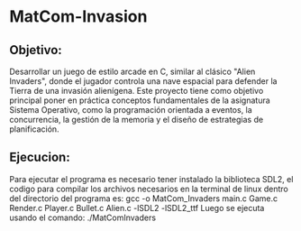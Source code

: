 # MatCom-Invasion
## Objetivo:
Desarrollar un juego de estilo arcade en C, similar al clásico "Alien Invaders", donde el jugador
controla una nave espacial para defender la Tierra de una invasión alienígena. Este proyecto tiene
como objetivo principal poner en práctica conceptos fundamentales de la asignatura Sistema
Operativo, como la programación orientada a eventos, la concurrencia, la gestión de la memoria y
el diseño de estrategias de planificación.
## Ejecucion:
Para ejecutar el programa es necesario tener instalado la biblioteca SDL2, el codigo para compilar los archivos necesarios en la terminal de linux dentro del directorio del programa es: gcc -o MatCom_Invaders main.c Game.c Render.c Player.c Bullet.c Alien.c -lSDL2 -lSDL2_ttf
Luego se ejecuta usando el comando: ./MatComInvaders
